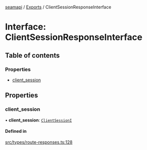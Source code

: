 [seamapi](../README.md) / [Exports](../modules.md) / ClientSessionResponseInterface

# Interface: ClientSessionResponseInterface

## Table of contents

### Properties

- [client\_session](ClientSessionResponseInterface.md#client_session)

## Properties

### client\_session

• **client\_session**: [`ClientSessionI`](ClientSessionI.md)

#### Defined in

[src/types/route-responses.ts:128](https://github.com/seamapi/javascript/blob/main/src/types/route-responses.ts#L128)
